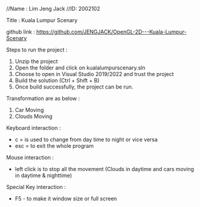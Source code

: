 
//Name : Lim Jeng Jack 
//ID: 2002102 

Title : Kuala Lumpur Scenary 

github link : https://github.com/JENGJACK/OpenGL-2D---Kuala-Lumpur-Scenary

Steps to run the project : 
1. Unzip the project 
2. Open the folder and click on kualalumpurscenary.sln 
3. Choose to open in Visual Studio 2019/2022 and trust the project 
4. Build the solution (Ctrl + Shift + B)
5. Once build successfully, the project can be run. 

Transformation are as below :
1. Car Moving 
2. Clouds Moving 

Keyboard interaction : 
- c = is used to change from day time to night or vice versa
- esc = to exit the whole program

Mouse interaction : 
- left click is to stop all the movement (Clouds in daytime and cars moving in daytime & nighttime)

Special Key interaction : 
- F5 - to make it window size or full screen





